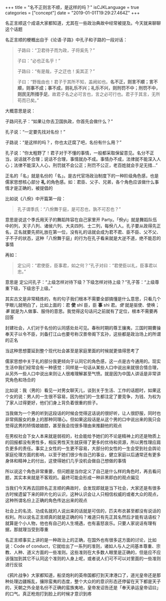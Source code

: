 +++
title = "名不正则言不顺，是这样的吗？"
isCJKLanguage = true
categories = ["concept"]
date = "2019-01-01T19:29:27.464Z"
+++

名正言顺这个成语大家都知道，尤其在一些政治典故中经常被提及。今天就来聊聊这个话题

名正言顺的梗概出自于《论语·子路》中孔子和子路的一段对话：

> 子路曰：“卫君待子而为政，子将奚先？”
>
> 子曰：“必也正名乎！”
>
> 子路曰：“有是哉，子之迂也！奚其正？”
>
> 子曰：“野哉由也！君子于其所不知，盖阙如也。**名不正，则言不顺；言不顺，则事不成；事不成，则礼乐不兴；礼乐不兴，则刑罚不中；刑罚不中，则民无所措手足**。故君子名之必可言也，言之必可行也。君子于其言，无所苟而已矣。”

大概意思是说：

子路问孔子：“如果让你去卫国执政，你首先会做什么？” 

孔子说：“一定要先找对名份！”

子路说：“是这样的吗？，你也太迂腐了吧，名份有什么用？”

孔子说：“你太粗野了！君子对于不懂的事情，一般都采取保留意见。名分不正当，说话就不合理；说话不合理，事情就办不成。事情办不成，法律就不能深入人心；法律不能深入人心，刑罚就不会公正；刑罚不公正，老百姓就会手足无措…”

正名的「名」就是名份的「名」。是古代官场政治制度下的一种阶级角色感，也是儒家思想核心部分 **礼** 的角色感。如：君臣、父子、兄弟，各个角色应该做什么事情才是正确的，被提倡的

比如说《八佾》中开篇第一段：

> 孔子谓季氏：“八佾舞于庭，是可忍也，孰不可忍也？”

意思是说这个季氏用天子的舞蹈阵容在自己家里开 Party。「佾yì」就是舞蹈队伍中的列，天子八列、诸侯六列、大夫四列、士二列，每佾八人。孔子要从政得先正名，正名就要先把礼放在第一位，没有礼的话就会成为君不君、臣不臣、父不父、子不子的状态，这种「八佾舞于庭」的行为在孔子看来就是大逆不道，绝不能忍的事情

再如：

> 定公问：“君使臣，臣事君，如之何？”孔子对曰：“君使臣以礼，臣事君以忠。”

意思是 定公问孔子：“上级怎样对待下级？下级怎样对待上级？”孔子答：“上级尊重下级，下级忠于上级。”

其实古文是非常精炼的，有的句子我们根本不需要全部搞懂是什么意思，只看几个字眼儿就明白了，比如上面的：君 **使** shǐ 臣，臣 **事** shì 君。*使* 就是驱使、使唤；*事* 就是为人做事、服侍的意思。我觉得这句话问之前就有了定位，根本不需要再回答

封建社会，人们对于名份的认同感处处可见。春秋时期的尊王攘夷，三国时期曹操奉天子以令不臣，刘备打江山也要号称汉景帝阁下玄孙，这些都是政治场上的所谓的正名

当这种思想蔓延到整个现代社会甚至是家庭里面的时候就更值得思考了

儒家思想中关于礼的部分我更倾向于认同它的角色感，这一点是古今通用的。现实生活中我们经常会有一种感觉：同样是一句话从某些人口中说出来就很合情合理，从另外一些人口中说出来则让人很难理解甚至气愤。就是因为中国人讲话是非常讲究角色和场合的

比如说：我（男的）看见一对男女聊天儿，谈到关于生活、工作的话题时，如果这个女的说：男人的一生很不容易，因为他们的一生都注定了要竞争，为钱、为权为了家人过得更好，他们们身上背负着很重的担子。

当我做为一个男的听到这段话的时候会觉得这话说的很好听，让人很舒服，同时也非常佩服女的身上的那种同理心。但如果这段话是从这个男的口中说出来的我只会觉得这男的矫情娘娘腔，甚至我会找很多理由来推翻他的观点

在男权社会下女人本来就是弱视的，社会能给予她们的不论是精神上的还是物质上的回报都没有男性多，相反男性天生就获得了更多的优待和资源，所以男性理应肩负更多的责任。事实上女性的一生更不容易，大部分的女性的一生会受到社会舆论家庭伦理方面的影响，以至于她们很少有自己的事业，健立家庭以后通常还有更多身体和精神上的付出，这使得她们几乎没机会做自己想做的事情

所以说这个角色非常重要，但问题是当你定义了自己是什么样的角色时，再去看问题，其实本来就是不客观的。最终可能会形成一种非黑即白的观点偏见

当我们今天再去回顾名正言顺的典故时，会发现即就是当下社会，大家还是有很多古时候遗留下来的碎片化的认识，这种认识会让人只相信权威的或者大众的观点，这种所谓名份上正确的角色传达出来的观点

社会上的名流、功成名就的人说出来的话就是可信的，匹夫布衣甚至都没有说话的权利。所以说名正言顺真的就是正确的吗？难道只有先正其名然后才能有话语权？就算是个小人物，他也有自己的人生境遇，也有喜怒哀乐。只要人家说话有理有据，那就理当受到尊重

名正言顺事实上讲的是一种政治上的正确，在国外也有很多这方面的讨论，比如说：Code of conduct，它就给出了一系列的准则，诸如人与人之间基本尊重、宗教、人种、道义方面的一些准则。这些准则在大多数人眼里是正确的，但是应不应该强加到其它不认同这个准则的人身上呢，或者说人们可不可以对里面的一些准则进行反驳

《鸦片战争》大家都知道，船坚炮利的英帝国都打到天津港口了，道光皇帝还是那种处理边疆叛乱，攘除蛮夷的态度，整个大众的的意识形态还停留在天下都是天子的，天朝之外全是名份不正确的蛮族夷地，皇帝发诏告还是「奉天承运皇帝诏曰」的口气。真正枪炮打到脸上的时候才意识到疼
